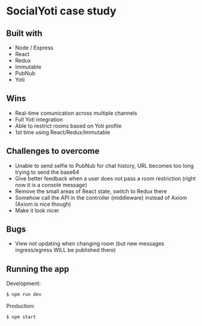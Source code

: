 # SocialYoti case study



## Built with

* Node / Express
* React
* Redux
* Immutable
* PubNub
* Yoti


## Wins

* Real-time comunication across multiple channels
* Full Yoti integration
* Able to restrict rooms based on Yoti profile
* 1st time using React/Redux/Immutable


## Challenges to overcome

* Unable to send selfie to PubNub for chat history, URL becomes too long trying to send the base64
* Give better feedback when a user does not pass a room restriction (right now it is a console message)
* Remove the small areas of React state, switch to Redux there
* Somehow call the API in the controller (middleware) instead of Axiom (Axiom is nice though)
* Make it look nicer


## Bugs

* View not updating when changing room (but new messages ingress/egress WILL be published there)


## Running the app

Development:

```bash
$ npm run dev
```

Production:

```bash
$ npm start
```
